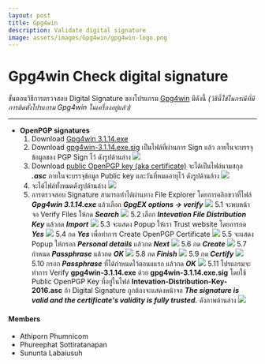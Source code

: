 ```yaml
---
layout: post
title: Gpg4win
description: Validate digital signature
image: assets/images/Gpg4win/gpg4win-logo.png
---
```


# Gpg4win Check digital signature

ขั้นตอนวิธีการตรวจสอบ Digital Signature ของโปรแกรม [Gpg4win](https://www.gpg4win.org/download.html) มีดังนี้ 
*(วิธีนี้ใช้ในกรณีที่มีการติดตั้งโปรแกรม Gpg4win ในเครื่องอยู่แล้ว)*

---
- **OpenPGP signatures**
    1. Download [Gpg4win 3.1.14.exe](https://www.gpg4win.org/get-gpg4win.html)
    2. Download [gpg4win-3.1.14.exe.sig](https://files.gpg4win.org/gpg4win-3.1.14.exe.sig) เป็นไฟล์ที่ผ่านการ Sign แล้ว ภายในจะบรรจุข้อมูลของ PGP Sign ไว้ ดังรูปด้านล่าง
    ![](assets/images/Gpg4win/images/gpg4win-sig.png)
    1. Download [public OpenPGP key (aka certificate)](https://ssl.intevation.de/Intevation-Distribution-Key-2016.asc) จะได้เป็นไฟล์นามสกุล ***.asc*** ภายในจะบรรจุข้อมูล Public key และวันที่หมดอายุไว้ ดังรูปด้านล้าง
    ![](assets/images/Gpg4win/images/gpg4win-asc.png)
    1. จะได้ไฟล์ทั้งหมดดังรูปด้านล่าง
    ![](assets/images/Gpg4win/images/gpg4win-allfiles.png)   
    1. การตรวจสอบ Signature สามารถทำได้ผ่านทาง File Explorer โดยการคลิกขวาที่ไฟล์ ***Gpg4win 3.1.14.exe*** แล้วเลือก ***GpgEX options -> verify***
    ![](assets/images/Gpg4win/images/gpg4win-verify1.png)
     5.1 จะพบหน้าจอ Verify Files ให้กด ***Search***
     ![](assets/images/Gpg4win/images/gpg4win-verify2.png)
     5.2 เลือก ***Intevation File Distribution Key*** แล้วกด ***Import***
        ![](assets/images/Gpg4win/images/gpg4win-verify3.png)
     5.3 จะแสดง Popup ให้เรา Trust website โดยการกด ***Yes***
     ![](assets/images/Gpg4win/images/gpg4win-verify4.png)
     5.4 กด ***Yes*** เพื่อทำการ Create OpenPGP Certificate
     ![](assets/images/Gpg4win/images/gpg4win-verify5.png)
     5.5 จะแสดง Popup ให้กรอก ***Personal details*** แล้วกด ***Next***
     ![](assets/images/Gpg4win/images/gpg4win-verify6.png)
     5.6 กด ***Create***
     ![](assets/images/Gpg4win/images/gpg4win-verify7.png)
     5.7 กำหนด ***Passphrase*** แล้วกด ***OK***
     ![](assets/images/Gpg4win/images/gpg4win-verify8.png)
     5.8 กด ***Finish***
     ![](assets/images/Gpg4win/images/gpg4win-verify9.png)
     5.9 กด ***Certify***
     ![](assets/images/Gpg4win/images/gpg4win-verify10.png)
     5.10 กรอก ***Passphrase*** ที่ได้กำหนดไว้ตอนแแรก แล้วกด ***OK***
     ![](assets/images/Gpg4win/images/gpg4win-verify11.png)
     5.11 โปรแกรมจะทำการ Verify **gpg4win-3.1.14.exe** ด้วย **gpg4win-3.1.14.exe.sig** โดยใช้ Public OpenPGP Key ที่อยู่ในไฟล์ **Intevation-Distribution-Key-2016.asc** ถ้า Digital Signature ถูกต้องจะแสดงหน้าจอ ***The signature is valid and the certificate's validity is fully trusted.***  ดังภาพด้านล่าง
     ![](assets/images/Gpg4win/images/gpg4win-verify12.png)

#### Members
- Athiporn Phumnicom
- Phureephat Sottiratanapan
- Sununta Labaiusuh